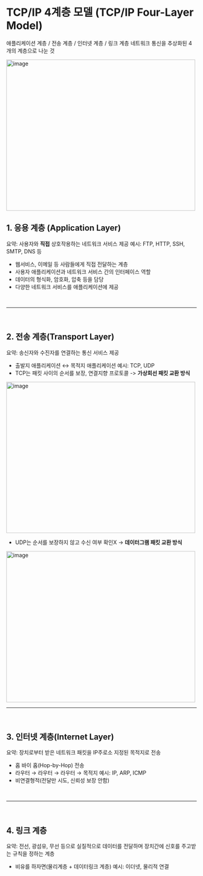 # TCP/IP 4계층 모델 (TCP/IP Four-Layer Model)
애플리케이션 계층 / 전송 계층 / 인터넷 계층 / 링크 계층
네트워크 통신을 추상화된 4개의 계층으로 나눈 것

<img width="500" height="400" alt="image" src="https://github.com/user-attachments/assets/feef9df2-7adb-4047-a8fa-c433da19b866" />


## 1. 응용 계층 (Application Layer)
요약: 사용자와 **직접** 상호작용하는 네트워크 서비스 제공
예시: FTP, HTTP, SSH, SMTP, DNS 등
- 웹서비스, 이메일 등 사람들에게 직접 전달하는 계층
- 사용자 애플리케이션과 네트워크 서비스 간의 인터페이스 역할
- 데이터의 형식화, 암호화, 압축 등을 담당
- 다양한 네트워크 서비스를 애플리케이션에 제공

<br/>    
<hr/>    
<br/>    

## 2. 전송 계층(Transport Layer)
요약: 송신자와 수진자를 연결하는 통신 서비스 제공
- 출발지 애플리케이션 ↔ 목적지 애플리케이션
예시: TCP, UDP
- TCP는 패킷 사이의 순서를 보장, 연결지향 프로토콜 -> **가상회선 패킷 교환 방식**

<img width="500" height="400" alt="image" src="https://github.com/user-attachments/assets/df40d179-fdbb-4775-bc8b-051f5564a429" />

- UDP는 순서를 보장하지 않고 수신 여부 확인X -> **데이터그램 패킷 교환 방식**

<img width="500" height="400" alt="image" src="https://github.com/user-attachments/assets/98a8101c-556f-4298-8a39-62b0b4efe27d" />

<br/>    
<hr/>    
<br/>    

## 3. 인터넷 계층(Internet Layer)
요약: 장치로부터 받은 네트워크 패킷을 IP주로소 지정된 목적지로 전송
- 홉 바이 홉(Hop-by-Hop) 전송
- 라우터 → 라우터 → 라우터 → 목적지
예시: IP, ARP, ICMP
- 비연결형적(전달만 시도, 신뢰성 보장 안함)

<br/>    
<hr/>    
<br/>    

## 4. 링크 계층
요약: 전선, 광섬유, 무선 등으로 실질적으로 데이터를 전달하며 장치간에 신호를 주고받는 규칙을 정하는 계층
- 비유를 하자면(물리계층 + 데이터링크 계층)
예시: 이더넷, 물리적 연결
